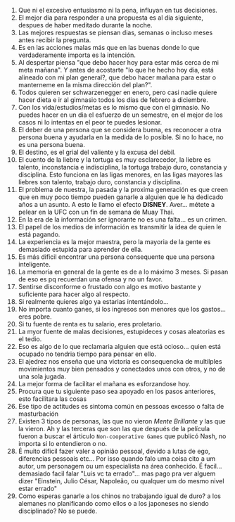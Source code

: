 
1. Que ni el excesivo entusiasmo ni la pena, influyan en tus decisiones.
2. El mejor dia para responder a una propuesta es al dia siguiente, despues de haber meditado durante la noche.
3. Las mejores respuestas se piensan dias, semanas o incluso meses antes recibir la pregunta.
4. Es en las acciones malas más que en las buenas donde lo que verdaderamente importa es la intención.
5. Al despertar piensa "que debo hacer hoy para estar más cerca de mi meta mañana". Y antes de acostarte "lo que he hecho hoy dia, está alineado con mi plan general?, que debo hacer mañana para estar o manterneme en la misma dirección del plan?".
6. Todos quieren ser schwarzenegger en enero, pero casi nadie quiere hacer dieta e ir al gimnasio todos los dias de febrero a diciembre.
7. Con los vida/estudios/metas es lo mismo que con el gimnasio. No puedes hacer en un dia el esfuerzo de un semestre, en el mejor de los casos ni lo intentas en el peor te puedes lesionar.
8. El deber de una persona que se considera buena, es reconocer a otra persona buena y ayudarla en la medida de lo posible. Si no lo hace, no es una persona buena.
9. El destino, es el grial del valiente y la excusa del debil.
10. El cuento de la liebre y la tortuga es muy esclarecedor, la liebre es talento, inconstancia e indisciplina, la tortuga trabajo duro, constancia y disciplina. Esto funciona en las ligas menores, en las ligas mayores las liebres son talento, trabajo duro, constancia y disciplina.
11. El problema de nuestra, la pasada y la proxima generación es que creen que en muy poco tiempo pueden ganarle a alguien que le ha dedicado años a un asunto. A esto le llamo el efecto **DISNEY**. Aver... métete a pelear en la UFC con un fin de semana de Muay Thai.
12. En la era de la información ser ignorante no es una falta... es un crimen.
13. El papel de los medios de información es transmitir la idea de quien le está pagando. 
14. La experiencia es la mejor maestra, pero la mayoria de la gente es demasiado estupida para aprender de ella.
15. Es más dificil encontrar una persona consequente que una persona inteligente.
16. La memoria en general de la gente es de a lo máximo 3 meses. Si pasan de eso es pq recuerdan una ofensa y no un favor.
17. Sentirse disconforme o frustado con algo es motivo bastante y suficiente para hacer algo al respecto.
18. Si realmente quieres algo ya estarias intentándolo...
19. No importa cuanto ganes, si los ingresos son menores que los gastos... eres pobre.
20. Si tu fuente de renta es tu salario, eres proletario.
21. La myor fuente de malas decisiones, estupideces y cosas aleatorias es el tedio.
22. Eso es algo de lo que reclamaria alguien que está ocioso... quien está ocupado no tendria tiempo para pensar en ello.
23. El ajedrez nos enseña que una victoria es consequencka de multilples movimientos muy bien pensados y conectados unos con otros, y no de una sola jugada.
24. La mejor forma de facilitar el mañana es esforzandose hoy.
25. Procura que tu siguiente paso sea apoyado en los pasos anteriores, esto facilitara las cosas
26. Ese tipo de actitudes es sintoma común en pessoas excesso o falta de masturbación
27. Existen 3 tipos de personas, las que no vieron *Mente Brillante* y las que la vieron. Ah y las terceras que son las que después de la película fueron a buscar el árticulo `Non-cooperative Games` que publicó Nash, no importa si lo entendieron o no.  
28. É muito dificil fazer valer a opinião pessoal, devido a lutas de ego, diferencias pessoais etc... Por isso quando falo uma coisa cito a um autor, um personagem ou um especialista na área conhecido. É facil... demasiado facil falar "Luis vc ta errado"... mas pago pra ver alguem dizer "Einstein, Julio César, Napoleão, ou qualquer um do mesmo nivel estar errado"
29. Como esperas ganarle a los chinos no trabajando igual de duro? a los alemanes no planificando como ellos o a los japoneses no siendo disciplinado? No se puede.